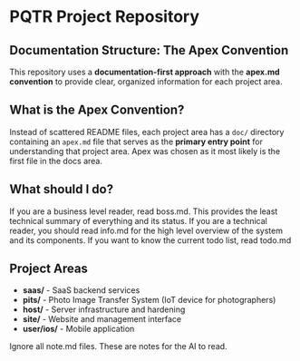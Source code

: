 # PQTR Project Repository

## Documentation Structure: The Apex Convention

This repository uses a **documentation-first approach** with the **apex.md convention** to provide clear, organized information for each project area.

## What is the Apex Convention?

Instead of scattered README files, each project area has a `doc/` directory containing an `apex.md` file that serves as the **primary entry point** for understanding that project area.  Apex was chosen as it most likely is the first file in the docs area.

## What should I do?
If you are a business level reader, read boss.md.  This provides the least technical summary of everything and its status.
If you are a technical reader, you should read info.md for the high level overview of the system and its components.
If you want to know the current todo list, read todo.md

## Project Areas
- **saas/** - SaaS backend services
- **pits/** - Photo Image Transfer System (IoT device for photographers)
- **host/** - Server infrastructure and hardening
- **site/** - Website and management interface
- **user/ios/** - Mobile application

Ignore all note.md files.  These are notes for the AI to read.
